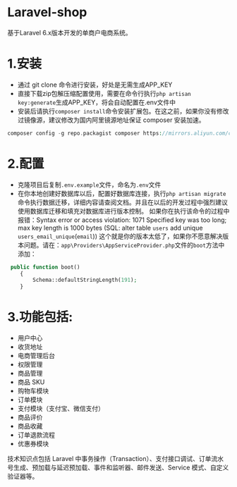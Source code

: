 # Laravel-shop
基于Laravel 6.x版本开发的单商户电商系统。
# 1.安装
- 通过 git clone 命令进行安装，好处是无需生成APP_KEY
- 直接下载zip包解压缩配置使用，需要在命令行执行```php artisan key:generate```生成APP_KEY，将会自动配置在.env文件中
- 安装后请执行```composer install```命令安装扩展包。在这之前，如果你没有修改过镜像源，建议修改为国内阿里镜源地址保证 composer 安装加速。
```php
composer config -g repo.packagist composer https://mirrors.aliyun.com/composer/
```
# 2.配置
- 克隆项目后复制```.env.example```文件，命名为```.env```文件
- 在你本地创建好数据库以后，配置好数据库连接，执行```php artisan migrate```命令执行数据迁移，详细内容请查阅文档。并且在以后的开发过程中强烈建议使用数据库迁移和填充对数据库进行版本控制。
如果你在执行该命令的过程中报错：Syntax error or access violation: 1071 Specified key was too long; max key length is 1000 bytes (SQL: alter table `users` add unique `users_email_unique`(`email`))
这个就是你的版本太低了，如果你不愿意解决版本问题。请在：```app\Providers\AppServiceProvider.php```文件的```boot```方法中添加：
```php
 public function boot()
    {
        Schema::defaultStringLength(191);
    }

```

# 3.功能包括:
- 用户中心
- 收货地址
- 电商管理后台
- 权限管理
- 商品管理
- 商品 SKU
- 购物车模块
- 订单模块
- 支付模块（支付宝、微信支付）
- 商品评价
- 商品收藏
- 订单退款流程
- 优惠券模块

技术知识点包括 Laravel 中事务操作（Transaction）、支付接口调试、订单流水号生成、预加载与延迟预加载、事件和监听器、邮件发送、Service 模式、自定义验证器等。
